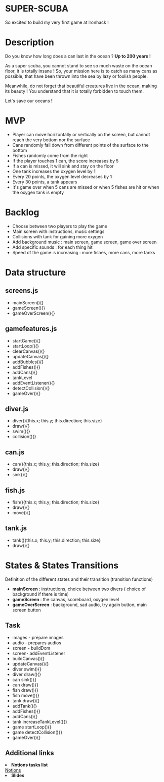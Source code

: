 # SUPER-SCUBA

So excited to build my very first game at Ironhack !

<h1> Description </h1>
Do you know how long does a can last in the ocean ?
<b>Up to 200 years ! </b>
<p>As a super scuba, you cannot stand to see so much waste on the ocean floor, it is totally insane !
So, your mission here is to catch as many cans as possible, that have been thrown into the sea by lazy or foolish people. </p>
<p>Meanwhile, do not forget that beautiful creatures live in the ocean, making its beauty ! You understand that it is totally forbidden to touch them. </p>

<p> Let's save our oceans ! </p>

<h1> MVP </h1>
<ul>
<li> Player can move horizontally or vertically on the screen, but cannot reach the very bottom nor the surface </li>
<li> Cans randomly fall down from different points of the surface to the bottom</li>
<li> Fishes randomly come from the right </li>
<li> If the player touches 1 can, the score increases by 5</li>
<li> If a can is missed, it will sink and stay on the floor </li>
<li> One tank increases the oxygen level by 1 </li>
<li> Every 20 points, the oxygen level decreases by 1 </li>
<li> Every 30 points, a tank appears </li>
<li> It's game over when 5 cans are missed or when 5 fishes are hit or when the oxygen tank is empty </li>
</ul>

<h1> Backlog </h1>
<ul>
<li> Choose between two players to play the game </li>
<li> Main screen with instructions, music settings </li>
<li>Collisions with tank for gaining more oxygen</li>
<li> Add background music : main screen, game screen, game over screen </li>
<li> Add specific sounds : for each thing hit </li>
<li> Speed of the game is increasing : more fishes, more cans, more tanks</li>
</ul>

<h1> Data structure </h1>

<h2> screens.js</h2>
<ul>
<li> mainScreen(){}</li>
<li> gameScreen(){}</li>
<li> gameOverScreen(){}</li>
</ul>

<h2> gamefeatures.js </h2>
<ul>
<li> startGame(){}</li>
<li> startLoop(){}</li>
<li> clearCanvas(){}</li>
<li> updateCanvas(){}</li>
<li> addBubbles(){}</li>
<li> addFishes(){}</li>
<li> addCans(){}</li>
<li> tankLevel</li>
<li> addEventListener(){}</li>
<li> detectCollision(){}</li>
<li> gameOver(){}</li>
</ul>

<h2> diver.js</h2>
<ul>
<li> diver(){this.x; this.y; this.direction; this.size}</li>
<li> draw(){}</li>
<li> swim(){}</li>
<li> collision(){}</li>
</ul>

<h2> can.js</h2>
<ul>
<li> can(){this.x; this.y; this.direction; this.size}</li>
<li> draw(){}</li>
<li> sink(){}</li>
</ul>

<h2> fish.js</h2>
<ul>
<li> fish(){this.x; this.y; this.direction; this.size}</li>
<li> draw(){}</li>
<li> move(){}</li>
</ul>

<h2> tank.js</h2>
<ul>
<li> tank(){this.x; this.y; this.direction; this.size}</li>
<li> draw(){}</li>
</ul>

<h1> States & States Transitions</h1>
Definition of the different states and their transition (transition functions)
<ul>
<li> <b> mainScreen</b> : instructions, choice between two divers ( choice of background if there is time)</li>
<li> <b> gameScreen</b> : the canvas, scoreboard, oxygen level</li>
<li> <b> gameOverScreen</b> : background, sad audio, try again button, main screen button</li>
</ul>

<h2> Task </h2>
<ul>
<li> images - prepare images</li>
<li> audio - prepares audios</li>
<li> screen - buildDom</li>
<li> screen- addEventListener</li>
<li> buildCanvas(){}</li>
<li> updateCanvas(){}</li>
<li> diver swim(){} </li>
<li> diver draw(){} </li>
<li> can sink(){} </li>
<li> can draw(){} </li>
<li> fish draw(){} </li>
<li> fish move(){} </li>
<li> tank draw(){} </li>
<li> addTank(){}</li>
<li> addFishes(){}</li>
<li> addCans(){}</li>
<li> tank increaseTankLevel(){}</li>
<li> game startLoop(){} </li>
<li> game detectCollision(){}</li>
<li> gameOver(){}</li>

</ul>

<h2> Additional links </h2>
<li> <b> Notions tasks list</b> </li>
<a href="https://www.notion.so/d0f740dd395e42cb9d702cb66794b347?v=8fd16e9a4ec04c16b173d924528e3433" >Notions</a>

<li> <b> Slides</b> </li>
<a href="https://slides.com"></a>
